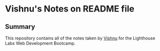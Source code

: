 # Vishnu's Notes on README file

## Summary 

This repository contains all of the notes taken by [Vishnu](https://github.com/vishnuchen) for the Lighthouse Labs Web Development Bootcamp.

